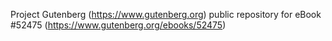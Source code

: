 Project Gutenberg (https://www.gutenberg.org) public repository for
eBook #52475 (https://www.gutenberg.org/ebooks/52475)
